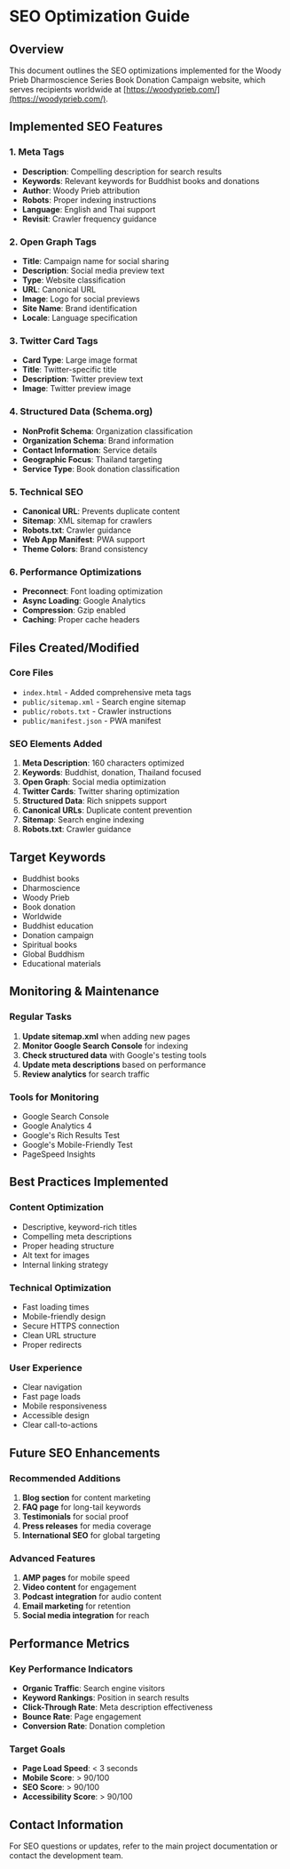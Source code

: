 # SEO Optimization Guide

## Overview

This document outlines the SEO optimizations implemented for the Woody Prieb Dharmoscience Series Book Donation Campaign website, which serves recipients worldwide at [https://woodyprieb.com/](https://woodyprieb.com/).

## Implemented SEO Features

### 1. Meta Tags

- **Description**: Compelling description for search results
- **Keywords**: Relevant keywords for Buddhist books and donations
- **Author**: Woody Prieb attribution
- **Robots**: Proper indexing instructions
- **Language**: English and Thai support
- **Revisit**: Crawler frequency guidance

### 2. Open Graph Tags

- **Title**: Campaign name for social sharing
- **Description**: Social media preview text
- **Type**: Website classification
- **URL**: Canonical URL
- **Image**: Logo for social previews
- **Site Name**: Brand identification
- **Locale**: Language specification

### 3. Twitter Card Tags

- **Card Type**: Large image format
- **Title**: Twitter-specific title
- **Description**: Twitter preview text
- **Image**: Twitter preview image

### 4. Structured Data (Schema.org)

- **NonProfit Schema**: Organization classification
- **Organization Schema**: Brand information
- **Contact Information**: Service details
- **Geographic Focus**: Thailand targeting
- **Service Type**: Book donation classification

### 5. Technical SEO

- **Canonical URL**: Prevents duplicate content
- **Sitemap**: XML sitemap for crawlers
- **Robots.txt**: Crawler guidance
- **Web App Manifest**: PWA support
- **Theme Colors**: Brand consistency

### 6. Performance Optimizations

- **Preconnect**: Font loading optimization
- **Async Loading**: Google Analytics
- **Compression**: Gzip enabled
- **Caching**: Proper cache headers

## Files Created/Modified

### Core Files

- `index.html` - Added comprehensive meta tags
- `public/sitemap.xml` - Search engine sitemap
- `public/robots.txt` - Crawler instructions
- `public/manifest.json` - PWA manifest

### SEO Elements Added

1. **Meta Description**: 160 characters optimized
2. **Keywords**: Buddhist, donation, Thailand focused
3. **Open Graph**: Social media optimization
4. **Twitter Cards**: Twitter sharing optimization
5. **Structured Data**: Rich snippets support
6. **Canonical URLs**: Duplicate content prevention
7. **Sitemap**: Search engine indexing
8. **Robots.txt**: Crawler guidance

## Target Keywords

- Buddhist books
- Dharmoscience
- Woody Prieb
- Book donation
- Worldwide
- Buddhist education
- Donation campaign
- Spiritual books
- Global Buddhism
- Educational materials

## Monitoring & Maintenance

### Regular Tasks

1. **Update sitemap.xml** when adding new pages
2. **Monitor Google Search Console** for indexing
3. **Check structured data** with Google's testing tools
4. **Update meta descriptions** based on performance
5. **Review analytics** for search traffic

### Tools for Monitoring

- Google Search Console
- Google Analytics 4
- Google's Rich Results Test
- Google's Mobile-Friendly Test
- PageSpeed Insights

## Best Practices Implemented

### Content Optimization

- Descriptive, keyword-rich titles
- Compelling meta descriptions
- Proper heading structure
- Alt text for images
- Internal linking strategy

### Technical Optimization

- Fast loading times
- Mobile-friendly design
- Secure HTTPS connection
- Clean URL structure
- Proper redirects

### User Experience

- Clear navigation
- Fast page loads
- Mobile responsiveness
- Accessible design
- Clear call-to-actions

## Future SEO Enhancements

### Recommended Additions

1. **Blog section** for content marketing
2. **FAQ page** for long-tail keywords
3. **Testimonials** for social proof
4. **Press releases** for media coverage
5. **International SEO** for global targeting

### Advanced Features

1. **AMP pages** for mobile speed
2. **Video content** for engagement
3. **Podcast integration** for audio content
4. **Email marketing** for retention
5. **Social media integration** for reach

## Performance Metrics

### Key Performance Indicators

- **Organic Traffic**: Search engine visitors
- **Keyword Rankings**: Position in search results
- **Click-Through Rate**: Meta description effectiveness
- **Bounce Rate**: Page engagement
- **Conversion Rate**: Donation completion

### Target Goals

- **Page Load Speed**: < 3 seconds
- **Mobile Score**: > 90/100
- **SEO Score**: > 90/100
- **Accessibility Score**: > 90/100

## Contact Information

For SEO questions or updates, refer to the main project documentation or contact the development team.

